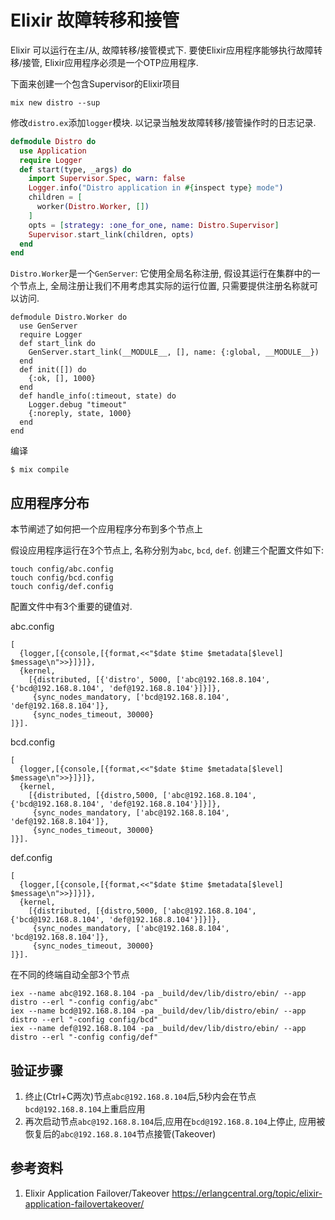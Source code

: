 Elixir 故障转移和接管
=====================

Elixir 可以运行在主/从, 故障转移/接管模式下. 要使Elixir应用程序能够执行故障转移/接管, Elixir应用程序必须是一个OTP应用程序.

下面来创建一个包含Supervisor的Elixir项目


```
mix new distro --sup
```

修改`distro.ex`添加`logger`模块. 以记录当触发故障转移/接管操作时的日志记录.

```elixir
defmodule Distro do
  use Application
  require Logger
  def start(type, _args) do
    import Supervisor.Spec, warn: false
    Logger.info("Distro application in #{inspect type} mode")
    children = [
      worker(Distro.Worker, [])
    ]
    opts = [strategy: :one_for_one, name: Distro.Supervisor]
    Supervisor.start_link(children, opts)
  end
end
```



`Distro.Worker`是一个`GenServer`: 它使用全局名称注册, 假设其运行在集群中的一个节点上, 全局注册让我们不用考虑其实际的运行位置, 只需要提供注册名称就可以访问.

```
defmodule Distro.Worker do
  use GenServer
  require Logger
  def start_link do
    GenServer.start_link(__MODULE__, [], name: {:global, __MODULE__})
  end
  def init([]) do
    {:ok, [], 1000}
  end
  def handle_info(:timeout, state) do
    Logger.debug "timeout"
    {:noreply, state, 1000}
  end
end

```

编译

```
$ mix compile
```

## 应用程序分布

本节阐述了如何把一个应用程序分布到多个节点上

假设应用程序运行在3个节点上, 名称分别为`abc`, `bcd`, `def`. 创建三个配置文件如下:

```
touch config/abc.config
touch config/bcd.config
touch config/def.config
```

配置文件中有3个重要的键值对.

abc.config

```
[
  {logger,[{console,[{format,<<"$date $time $metadata[$level] $message\n">>}]}]},
  {kernel,
    [{distributed, [{'distro', 5000, ['abc@192.168.8.104', {'bcd@192.168.8.104', 'def@192.168.8.104'}]}]},
     {sync_nodes_mandatory, ['bcd@192.168.8.104', 'def@192.168.8.104']},
     {sync_nodes_timeout, 30000}
]}].

```

bcd.config

```
[
  {logger,[{console,[{format,<<"$date $time $metadata[$level] $message\n">>}]}]},
  {kernel,
    [{distributed, [{distro,5000, ['abc@192.168.8.104', {'bcd@192.168.8.104', 'def@192.168.8.104'}]}]},
     {sync_nodes_mandatory, ['abc@192.168.8.104', 'def@192.168.8.104']},
     {sync_nodes_timeout, 30000}
]}].
```

def.config

```
[
  {logger,[{console,[{format,<<"$date $time $metadata[$level] $message\n">>}]}]},
  {kernel,
    [{distributed, [{distro,5000, ['abc@192.168.8.104', {'bcd@192.168.8.104', 'def@192.168.8.104'}]}]},
     {sync_nodes_mandatory, ['abc@192.168.8.104', 'bcd@192.168.8.104']},
     {sync_nodes_timeout, 30000}
]}].

```

在不同的终端自动全部3个节点

```
iex --name abc@192.168.8.104 -pa _build/dev/lib/distro/ebin/ --app distro --erl "-config config/abc"
iex --name bcd@192.168.8.104 -pa _build/dev/lib/distro/ebin/ --app distro --erl "-config config/bcd"
iex --name def@192.168.8.104 -pa _build/dev/lib/distro/ebin/ --app distro --erl "-config config/def"
```


## 验证步骤

1. 终止(Ctrl+C两次)节点`abc@192.168.8.104`后,5秒内会在节点`bcd@192.168.8.104`上重启应用
2. 再次启动节点`abc@192.168.8.104`后,应用在`bcd@192.168.8.104`上停止, 应用被恢复后的`abc@192.168.8.104`节点接管(Takeover)


## 参考资料

1. Elixir Application Failover/Takeover
https://erlangcentral.org/topic/elixir-application-failovertakeover/

